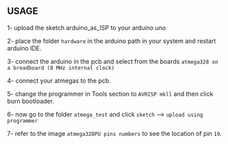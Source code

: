 

## USAGE

1- upload the sketch arduino_as_ISP to your arduino uno

2- place the folder `hardware` in the arduino path in your system and restart arduino IDE.

3- connect the arduino in the pcb and select from the boards `atmega328 on a breadboard (8 MHz internal clock)`

4- connect your atmegas to the pcb.

5- change the programmer in Tools section to `AVRISP mkll` and then click burn bootloader.

6- now go to the folder `atmega_test` and click `sketch` --> `upload using programmer`

7- refer to the image `atmega328PU pins numbers` to see the location of pin `19`.
